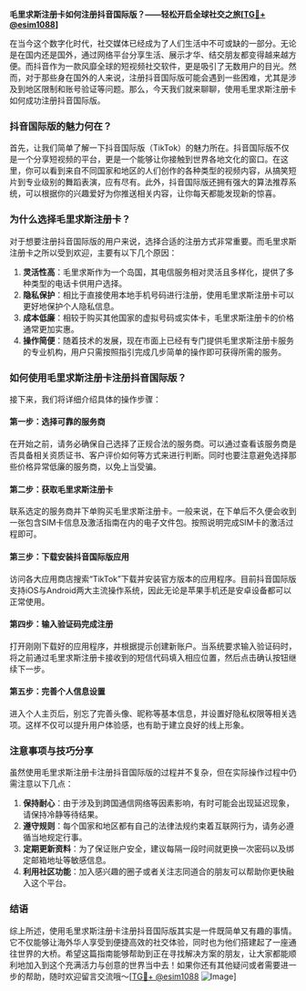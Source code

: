 **毛里求斯注册卡如何注册抖音国际版？——轻松开启全球社交之旅[[TG💪+ @esim1088](https://t.me/s/esim1088)]**

在当今这个数字化时代，社交媒体已经成为了人们生活中不可或缺的一部分。无论是在国内还是国外，通过网络平台分享生活、展示才华、结交朋友都变得越来越方便。而抖音作为一款风靡全球的短视频社交软件，更是吸引了无数用户的目光。然而，对于那些身在国外的人来说，注册抖音国际版可能会遇到一些困难，尤其是涉及到地区限制和账号验证等问题。那么，今天我们就来聊聊，使用毛里求斯注册卡如何成功注册抖音国际版。

### 抖音国际版的魅力何在？

首先，让我们简单了解一下抖音国际版（TikTok）的魅力所在。抖音国际版不仅是一个分享短视频的平台，更是一个能够让你接触到世界各地文化的窗口。在这里，你可以看到来自不同国家和地区的人们创作的各种类型的视频内容，从搞笑短片到专业级别的舞蹈表演，应有尽有。此外，抖音国际版还拥有强大的算法推荐系统，可以根据你的兴趣爱好为你推送相关内容，让你每天都能发现新的惊喜。

### 为什么选择毛里求斯注册卡？

对于想要注册抖音国际版的用户来说，选择合适的注册方式非常重要。而毛里求斯注册卡之所以受到欢迎，主要有以下几个原因：

1. **灵活性高**：毛里求斯作为一个岛国，其电信服务相对灵活且多样化，提供了多种类型的电话卡供用户选择。
2. **隐私保护**：相比于直接使用本地手机号码进行注册，使用毛里求斯注册卡可以更好地保护个人隐私信息。
3. **成本低廉**：相较于购买其他国家的虚拟号码或实体卡，毛里求斯注册卡的价格通常更加实惠。
4. **操作简便**：随着技术的发展，现在市面上已经有专门提供毛里求斯注册卡服务的专业机构，用户只需按照指引完成几步简单的操作即可获得所需的服务。

### 如何使用毛里求斯注册卡注册抖音国际版？

接下来，我们将详细介绍具体的操作步骤：

#### 第一步：选择可靠的服务商

在开始之前，请务必确保自己选择了正规合法的服务商。可以通过查看该服务商是否具备相关资质证书、客户评价如何等方式来进行判断。同时也要注意避免选择那些价格异常低廉的服务商，以免上当受骗。

#### 第二步：获取毛里求斯注册卡

联系选定的服务商并下单购买毛里求斯注册卡。一般来说，在下单后不久便会收到一张包含SIM卡信息及激活指南在内的电子文件包。按照说明完成SIM卡的激活过程即可。

#### 第三步：下载安装抖音国际版应用

访问各大应用商店搜索“TikTok”下载并安装官方版本的应用程序。目前抖音国际版支持iOS与Android两大主流操作系统，因此无论是苹果手机还是安卓设备都可以正常使用。

#### 第四步：输入验证码完成注册

打开刚刚下载好的应用程序，并根据提示创建新账户。当系统要求输入验证码时，将之前通过毛里求斯注册卡接收到的短信代码填入相应位置，然后点击确认按钮继续下一步。

#### 第五步：完善个人信息设置

进入个人主页后，别忘了完善头像、昵称等基本信息，并设置好隐私权限等相关选项。这样不仅可以提升用户体验感，也有助于建立良好的线上形象。

### 注意事项与技巧分享

虽然使用毛里求斯注册卡注册抖音国际版的过程并不复杂，但在实际操作过程中仍需注意以下几点：

1. **保持耐心**：由于涉及到跨国通信网络等因素影响，有时可能会出现延迟现象，请保持冷静等待结果。
2. **遵守规则**：每个国家和地区都有自己的法律法规约束着互联网行为，请务必遵循当地规定行事。
3. **定期更新资料**：为了保证账户安全，建议每隔一段时间就更换一次密码以及绑定邮箱地址等敏感信息。
4. **利用社区功能**：加入感兴趣的圈子或者关注志同道合的朋友可以帮助你更快融入这个平台。

### 结语

综上所述，使用毛里求斯注册卡注册抖音国际版其实是一件既简单又有趣的事情。它不仅能够让海外华人享受到便捷高效的社交体验，同时也为他们搭建起了一座通往世界的大桥。希望这篇指南能够帮助到正在寻找解决方案的朋友，让大家都能顺利地加入到这个充满活力与创意的世界当中去！如果你还有其他疑问或者需要进一步的帮助，随时欢迎留言交流哦～[[TG💪+ @esim1088](https://t.me/s/esim1088) ![Image](https://i.postimg.cc/4NQfJmqS/Snipaste-2025-05-13-00-14-12.png)]